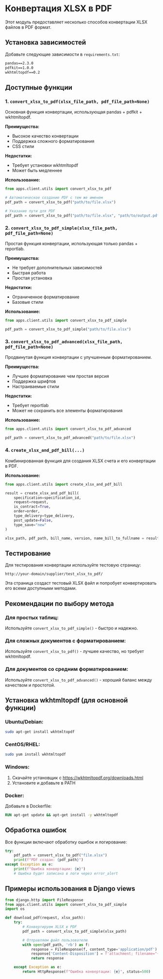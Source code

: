 # Конвертация XLSX в PDF

Этот модуль предоставляет несколько способов конвертации XLSX файлов в PDF формат.

## Установка зависимостей

Добавьте следующие зависимости в `requirements.txt`:

```txt
pandas==2.3.0
pdfkit==1.0.0
wkhtmltopdf==0.2
```

## Доступные функции

### 1. `convert_xlsx_to_pdf(xlsx_file_path, pdf_file_path=None)`

Основная функция конвертации, использующая pandas + pdfkit + wkhtmltopdf.

**Преимущества:**

- Высокое качество конвертации
- Поддержка сложного форматирования
- CSS стили

**Недостатки:**

- Требует установки wkhtmltopdf
- Может быть медленнее

**Использование:**

```python
from apps.client.utils import convert_xlsx_to_pdf

# Автоматическое создание PDF с тем же именем
pdf_path = convert_xlsx_to_pdf("path/to/file.xlsx")

# Указание пути для PDF
pdf_path = convert_xlsx_to_pdf("path/to/file.xlsx", "path/to/output.pdf")
```

### 2. `convert_xlsx_to_pdf_simple(xlsx_file_path, pdf_file_path=None)`

Простая функция конвертации, использующая только pandas + reportlab.

**Преимущества:**

- Не требует дополнительных зависимостей
- Быстрая работа
- Простая установка

**Недостатки:**

- Ограниченное форматирование
- Базовые стили

**Использование:**

```python
from apps.client.utils import convert_xlsx_to_pdf_simple

pdf_path = convert_xlsx_to_pdf_simple("path/to/file.xlsx")
```

### 3. `convert_xlsx_to_pdf_advanced(xlsx_file_path, pdf_file_path=None)`

Продвинутая функция конвертации с улучшенным форматированием.

**Преимущества:**

- Лучшее форматирование чем простая версия
- Поддержка шрифтов
- Настраиваемые стили

**Недостатки:**

- Требует reportlab
- Может не сохранить все элементы форматирования

**Использование:**

```python
from apps.client.utils import convert_xlsx_to_pdf_advanced

pdf_path = convert_xlsx_to_pdf_advanced("path/to/file.xlsx")
```

### 4. `create_xlsx_and_pdf_bill(...)`

Комбинированная функция для создания XLSX счета и его конвертации в PDF.

**Использование:**

```python
from apps.client.utils import create_xlsx_and_pdf_bill

result = create_xlsx_and_pdf_bill(
    specification=specification_id,
    request=request,
    is_contract=True,
    order=order,
    type_delivery=type_delivery,
    post_update=False,
    type_save="new"
)

xlsx_path, pdf_path, bill_name, version, name_bill_to_fullname = result
```

## Тестирование

Для тестирования конвертации используйте тестовую страницу:

```
http://your-domain/supplier/test_xlsx_to_pdf/
```

Эта страница создаст тестовый XLSX файл и попробует конвертировать его всеми доступными методами.

## Рекомендации по выбору метода

### Для простых таблиц:

Используйте `convert_xlsx_to_pdf_simple()` - быстро и надежно.

### Для сложных документов с форматированием:

Используйте `convert_xlsx_to_pdf()` - лучшее качество, но требует wkhtmltopdf.

### Для документов со средним форматированием:

Используйте `convert_xlsx_to_pdf_advanced()` - хороший баланс между качеством и простотой.

## Установка wkhtmltopdf (для основной функции)

### Ubuntu/Debian:

```bash
sudo apt-get install wkhtmltopdf
```

### CentOS/RHEL:

```bash
sudo yum install wkhtmltopdf
```

### Windows:

1. Скачайте установщик с https://wkhtmltopdf.org/downloads.html
2. Установите и добавьте в PATH

### Docker:

Добавьте в Dockerfile:

```dockerfile
RUN apt-get update && apt-get install -y wkhtmltopdf
```

## Обработка ошибок

Все функции включают обработку ошибок и логирование:

```python
try:
    pdf_path = convert_xlsx_to_pdf("file.xlsx")
    print(f"PDF создан: {pdf_path}")
except Exception as e:
    print(f"Ошибка конвертации: {e}")
    # Ошибка будет записана в логи через error_alert
```

## Примеры использования в Django views

```python
from django.http import FileResponse
from apps.client.utils import convert_xlsx_to_pdf_simple
import os

def download_pdf(request, xlsx_path):
    try:
        # Конвертируем XLSX в PDF
        pdf_path = convert_xlsx_to_pdf_simple(xlsx_path)

        # Отправляем файл пользователю
        with open(pdf_path, 'rb') as f:
            response = FileResponse(f, content_type='application/pdf')
            response['Content-Disposition'] = f'attachment; filename="{os.path.basename(pdf_path)}"'
            return response

    except Exception as e:
        return HttpResponse(f"Ошибка конвертации: {e}", status=500)
```
